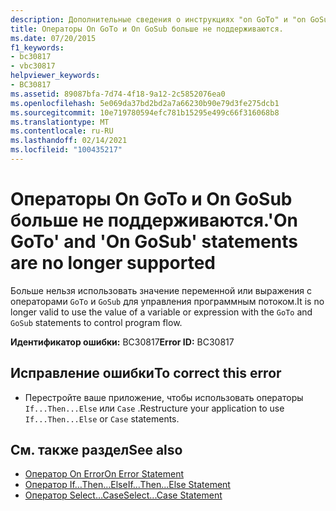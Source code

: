 ```yaml
---
description: Дополнительные сведения о инструкциях "on GoTo" и "on GoSub" больше не поддерживаются.
title: Операторы On GoTo и On GoSub больше не поддерживаются.
ms.date: 07/20/2015
f1_keywords:
- bc30817
- vbc30817
helpviewer_keywords:
- BC30817
ms.assetid: 89087bfa-7d74-4f18-9a12-2c5852076ea0
ms.openlocfilehash: 5e069da37bd2bd2a7a66230b90e79d3fe275dcb1
ms.sourcegitcommit: 10e719780594efc781b15295e499c66f316068b8
ms.translationtype: MT
ms.contentlocale: ru-RU
ms.lasthandoff: 02/14/2021
ms.locfileid: "100435217"
---
```

# <a name="on-goto-and-on-gosub-statements-are-no-longer-supported"></a><span data-ttu-id="ed6e9-103">Операторы On GoTo и On GoSub больше не поддерживаются.</span><span class="sxs-lookup"><span data-stu-id="ed6e9-103">'On GoTo' and 'On GoSub' statements are no longer supported</span></span>

<span data-ttu-id="ed6e9-104">Больше нельзя использовать значение переменной или выражения с операторами `GoTo` и `GoSub` для управления программным потоком.</span><span class="sxs-lookup"><span data-stu-id="ed6e9-104">It is no longer valid to use the value of a variable or expression with the `GoTo` and `GoSub` statements to control program flow.</span></span>  
  
 <span data-ttu-id="ed6e9-105">**Идентификатор ошибки:** BC30817</span><span class="sxs-lookup"><span data-stu-id="ed6e9-105">**Error ID:** BC30817</span></span>  
  
## <a name="to-correct-this-error"></a><span data-ttu-id="ed6e9-106">Исправление ошибки</span><span class="sxs-lookup"><span data-stu-id="ed6e9-106">To correct this error</span></span>  
  
- <span data-ttu-id="ed6e9-107">Перестройте ваше приложение, чтобы использовать операторы `If...Then...Else` или `Case` .</span><span class="sxs-lookup"><span data-stu-id="ed6e9-107">Restructure your application to use `If...Then...Else` or `Case` statements.</span></span>  
  
## <a name="see-also"></a><span data-ttu-id="ed6e9-108">См. также раздел</span><span class="sxs-lookup"><span data-stu-id="ed6e9-108">See also</span></span>

- [<span data-ttu-id="ed6e9-109">Оператор On Error</span><span class="sxs-lookup"><span data-stu-id="ed6e9-109">On Error Statement</span></span>](../language-reference/statements/on-error-statement.md)
- [<span data-ttu-id="ed6e9-110">Оператор If…Then…Else</span><span class="sxs-lookup"><span data-stu-id="ed6e9-110">If...Then...Else Statement</span></span>](../language-reference/statements/if-then-else-statement.md)
- [<span data-ttu-id="ed6e9-111">Оператор Select…Case</span><span class="sxs-lookup"><span data-stu-id="ed6e9-111">Select...Case Statement</span></span>](../language-reference/statements/select-case-statement.md)

